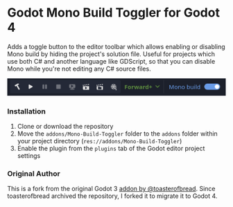 # Godot Mono Build Toggler for Godot 4

Adds a toggle button to the editor toolbar which allows enabling or disabling Mono build by hiding the project's solution file. Useful for projects which use both C# and another language like GDScript, so that you can disable Mono while you're not editing any C# source files.

<img src="screenshot_godot4.png" />

### Installation

1. Clone or download the repository
2. Move the `addons/Mono-Build-Toggler` folder to the `addons` folder within your project directory (`res://addons/Mono-Build-Toggler`)
3. Enable the plugin from the `plugins` tab of the Godot editor project settings

### Original Author
This is a fork from the original Godot 3 [addon by @toasterofbread](https://github.com/toasterofbread/Godot-Mono-Build-Toggler). Since toasterofbread archived the repository, I forked it to migrate it to Godot 4.